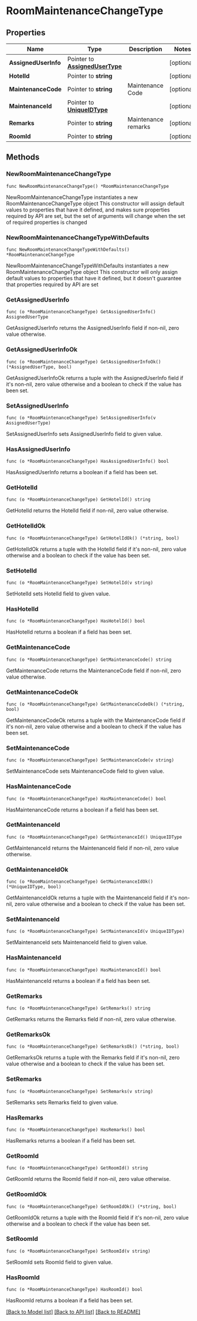# RoomMaintenanceChangeType

## Properties

Name | Type | Description | Notes
------------ | ------------- | ------------- | -------------
**AssignedUserInfo** | Pointer to [**AssignedUserType**](AssignedUserType.md) |  | [optional] 
**HotelId** | Pointer to **string** |  | [optional] 
**MaintenanceCode** | Pointer to **string** | Maintenance Code | [optional] 
**MaintenanceId** | Pointer to [**UniqueIDType**](UniqueIDType.md) |  | [optional] 
**Remarks** | Pointer to **string** | Maintenance remarks | [optional] 
**RoomId** | Pointer to **string** |  | [optional] 

## Methods

### NewRoomMaintenanceChangeType

`func NewRoomMaintenanceChangeType() *RoomMaintenanceChangeType`

NewRoomMaintenanceChangeType instantiates a new RoomMaintenanceChangeType object
This constructor will assign default values to properties that have it defined,
and makes sure properties required by API are set, but the set of arguments
will change when the set of required properties is changed

### NewRoomMaintenanceChangeTypeWithDefaults

`func NewRoomMaintenanceChangeTypeWithDefaults() *RoomMaintenanceChangeType`

NewRoomMaintenanceChangeTypeWithDefaults instantiates a new RoomMaintenanceChangeType object
This constructor will only assign default values to properties that have it defined,
but it doesn't guarantee that properties required by API are set

### GetAssignedUserInfo

`func (o *RoomMaintenanceChangeType) GetAssignedUserInfo() AssignedUserType`

GetAssignedUserInfo returns the AssignedUserInfo field if non-nil, zero value otherwise.

### GetAssignedUserInfoOk

`func (o *RoomMaintenanceChangeType) GetAssignedUserInfoOk() (*AssignedUserType, bool)`

GetAssignedUserInfoOk returns a tuple with the AssignedUserInfo field if it's non-nil, zero value otherwise
and a boolean to check if the value has been set.

### SetAssignedUserInfo

`func (o *RoomMaintenanceChangeType) SetAssignedUserInfo(v AssignedUserType)`

SetAssignedUserInfo sets AssignedUserInfo field to given value.

### HasAssignedUserInfo

`func (o *RoomMaintenanceChangeType) HasAssignedUserInfo() bool`

HasAssignedUserInfo returns a boolean if a field has been set.

### GetHotelId

`func (o *RoomMaintenanceChangeType) GetHotelId() string`

GetHotelId returns the HotelId field if non-nil, zero value otherwise.

### GetHotelIdOk

`func (o *RoomMaintenanceChangeType) GetHotelIdOk() (*string, bool)`

GetHotelIdOk returns a tuple with the HotelId field if it's non-nil, zero value otherwise
and a boolean to check if the value has been set.

### SetHotelId

`func (o *RoomMaintenanceChangeType) SetHotelId(v string)`

SetHotelId sets HotelId field to given value.

### HasHotelId

`func (o *RoomMaintenanceChangeType) HasHotelId() bool`

HasHotelId returns a boolean if a field has been set.

### GetMaintenanceCode

`func (o *RoomMaintenanceChangeType) GetMaintenanceCode() string`

GetMaintenanceCode returns the MaintenanceCode field if non-nil, zero value otherwise.

### GetMaintenanceCodeOk

`func (o *RoomMaintenanceChangeType) GetMaintenanceCodeOk() (*string, bool)`

GetMaintenanceCodeOk returns a tuple with the MaintenanceCode field if it's non-nil, zero value otherwise
and a boolean to check if the value has been set.

### SetMaintenanceCode

`func (o *RoomMaintenanceChangeType) SetMaintenanceCode(v string)`

SetMaintenanceCode sets MaintenanceCode field to given value.

### HasMaintenanceCode

`func (o *RoomMaintenanceChangeType) HasMaintenanceCode() bool`

HasMaintenanceCode returns a boolean if a field has been set.

### GetMaintenanceId

`func (o *RoomMaintenanceChangeType) GetMaintenanceId() UniqueIDType`

GetMaintenanceId returns the MaintenanceId field if non-nil, zero value otherwise.

### GetMaintenanceIdOk

`func (o *RoomMaintenanceChangeType) GetMaintenanceIdOk() (*UniqueIDType, bool)`

GetMaintenanceIdOk returns a tuple with the MaintenanceId field if it's non-nil, zero value otherwise
and a boolean to check if the value has been set.

### SetMaintenanceId

`func (o *RoomMaintenanceChangeType) SetMaintenanceId(v UniqueIDType)`

SetMaintenanceId sets MaintenanceId field to given value.

### HasMaintenanceId

`func (o *RoomMaintenanceChangeType) HasMaintenanceId() bool`

HasMaintenanceId returns a boolean if a field has been set.

### GetRemarks

`func (o *RoomMaintenanceChangeType) GetRemarks() string`

GetRemarks returns the Remarks field if non-nil, zero value otherwise.

### GetRemarksOk

`func (o *RoomMaintenanceChangeType) GetRemarksOk() (*string, bool)`

GetRemarksOk returns a tuple with the Remarks field if it's non-nil, zero value otherwise
and a boolean to check if the value has been set.

### SetRemarks

`func (o *RoomMaintenanceChangeType) SetRemarks(v string)`

SetRemarks sets Remarks field to given value.

### HasRemarks

`func (o *RoomMaintenanceChangeType) HasRemarks() bool`

HasRemarks returns a boolean if a field has been set.

### GetRoomId

`func (o *RoomMaintenanceChangeType) GetRoomId() string`

GetRoomId returns the RoomId field if non-nil, zero value otherwise.

### GetRoomIdOk

`func (o *RoomMaintenanceChangeType) GetRoomIdOk() (*string, bool)`

GetRoomIdOk returns a tuple with the RoomId field if it's non-nil, zero value otherwise
and a boolean to check if the value has been set.

### SetRoomId

`func (o *RoomMaintenanceChangeType) SetRoomId(v string)`

SetRoomId sets RoomId field to given value.

### HasRoomId

`func (o *RoomMaintenanceChangeType) HasRoomId() bool`

HasRoomId returns a boolean if a field has been set.


[[Back to Model list]](../README.md#documentation-for-models) [[Back to API list]](../README.md#documentation-for-api-endpoints) [[Back to README]](../README.md)


